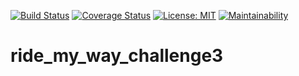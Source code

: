 [![Build Status](https://travis-ci.org/SnyderMbishai/ride_my_way_challenge3.svg?branch=develop)](https://travis-ci.org/SnyderMbishai/ride_my_way_challenge3)
[![Coverage Status](https://coveralls.io/repos/github/SnyderMbishai/ride_my_way_challenge3/badge.svg)](https://coveralls.io/github/SnyderMbishai/ride_my_way_challenge3)
[![License: MIT](https://img.shields.io/badge/License-MIT-yellow.svg)](https://opensource.org/licenses/MIT)
[![Maintainability](https://api.codeclimate.com/v1/badges/2c227c39c50557014ffa/maintainability)](https://codeclimate.com/github/SnyderMbishai/ride_my_way_challenge3/maintainability)

# ride_my_way_challenge3